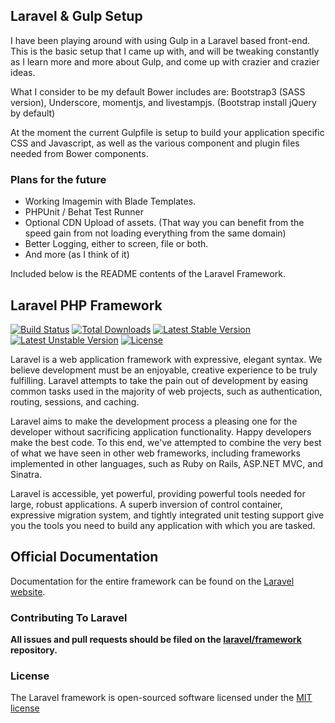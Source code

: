 ## Laravel & Gulp Setup

I have been playing around with using Gulp in a Laravel based front-end. This is the basic setup that I came up with, and will be tweaking constantly as I learn more and more about Gulp, and come up with crazier and crazier ideas.

What I consider to be my default Bower includes are: Bootstrap3 (SASS version), Underscore, momentjs, and livestampjs. (Bootstrap install jQuery by default)

At the moment the current Gulpfile is setup to build your application specific CSS and Javascript, as well as the various component and plugin files needed from Bower components. 

### Plans for the future

* Working Imagemin with Blade Templates.
* PHPUnit / Behat Test Runner
* Optional CDN Upload of assets. (That way you can benefit from the speed gain from not loading everything from the same domain)
* Better Logging, either to screen, file or both.
* And more (as I think of it)

Included below is the README contents of the Laravel Framework.

## Laravel PHP Framework

[![Build Status](https://travis-ci.org/laravel/framework.svg)](https://travis-ci.org/laravel/framework)
[![Total Downloads](https://poser.pugx.org/laravel/framework/downloads.svg)](https://packagist.org/packages/laravel/framework)
[![Latest Stable Version](https://poser.pugx.org/laravel/framework/v/stable.svg)](https://packagist.org/packages/laravel/framework)
[![Latest Unstable Version](https://poser.pugx.org/laravel/framework/v/unstable.svg)](https://packagist.org/packages/laravel/framework)
[![License](https://poser.pugx.org/laravel/framework/license.svg)](https://packagist.org/packages/laravel/framework)

Laravel is a web application framework with expressive, elegant syntax. We believe development must be an enjoyable, creative experience to be truly fulfilling. Laravel attempts to take the pain out of development by easing common tasks used in the majority of web projects, such as authentication, routing, sessions, and caching.

Laravel aims to make the development process a pleasing one for the developer without sacrificing application functionality. Happy developers make the best code. To this end, we've attempted to combine the very best of what we have seen in other web frameworks, including frameworks implemented in other languages, such as Ruby on Rails, ASP.NET MVC, and Sinatra.

Laravel is accessible, yet powerful, providing powerful tools needed for large, robust applications. A superb inversion of control container, expressive migration system, and tightly integrated unit testing support give you the tools you need to build any application with which you are tasked.

## Official Documentation

Documentation for the entire framework can be found on the [Laravel website](http://laravel.com/docs).

### Contributing To Laravel

**All issues and pull requests should be filed on the [laravel/framework](http://github.com/laravel/framework) repository.**

### License

The Laravel framework is open-sourced software licensed under the [MIT license](http://opensource.org/licenses/MIT)
